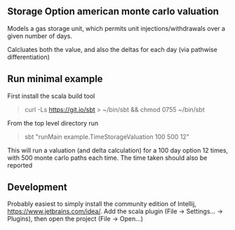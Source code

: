 Storage Option american monte carlo valuation
---------------------------------------------

Models a gas storage unit, which permits unit injections/withdrawals over a given number of days.

Calcluates both the value, and also the deltas for each day (via pathwise differentiation)


Run minimal example
--------------------

First install the scala build tool 

  > curl -Ls https://git.io/sbt > ~/bin/sbt && chmod 0755 ~/bin/sbt

From the top level directory run

  > sbt "runMain example.TimeStorageValuation 100 500 12"

This will run a valuation (and delta calculation) for a 100 day option 12 times, with 500 monte carlo paths each time. The time taken 
should also be reported


Development
-----------

Probably easiest to simply install the community edition of Intellij, https://www.jetbrains.com/idea/. Add the scala plugin (File -> Settings... -> Plugins), 
then open the project (File -> Open...)







